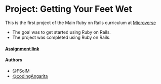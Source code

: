 # Project: Getting Your Feet Wet

This is the first project of the Main Ruby on Rails curriculum at [Microverse](https://www.microverse.org/)
* The goal was to get started using Ruby on Rails.
* The project was completed using Ruby on Rails.

#### [Assignment link](https://www.theodinproject.com/courses/ruby-on-rails/lessons/getting-your-feet-wet)  

#### Authors

* [@FSolM](https://github.com/https://github.com/FSolM)
* [@codingAngarita](https://github.com/codingAngarita)